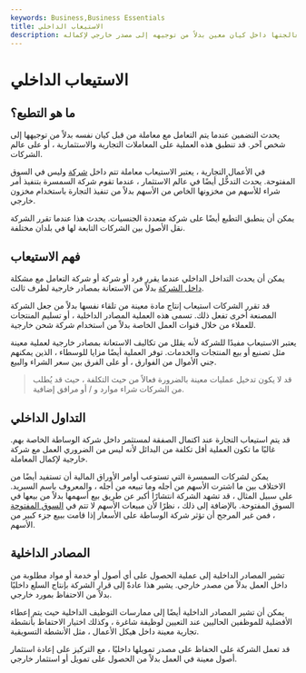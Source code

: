 ```yaml
---
keywords: Business,Business Essentials
title: الاستيعاب الداخلي
description: يشير التطابق إلى أي عملية تتم معالجتها داخل كيان معين بدلاً من توجيهه إلى مصدر خارجي لإكماله.
---
```


# الاستيعاب الداخلي
## ما هو التطبع؟

يحدث التضمين عندما يتم التعامل مع معاملة من قبل كيان نفسه بدلاً من توجيهها إلى شخص آخر. قد تنطبق هذه العملية على المعاملات التجارية والاستثمارية ، أو على عالم الشركات.

في الأعمال التجارية ، يعتبر الاستيعاب معاملة تتم داخل [شركة](/corporation) وليس في السوق المفتوحة. يحدث التدخُّل أيضًا في عالم الاستثمار ، عندما تقوم شركة السمسرة بتنفيذ أمر شراء للأسهم من مخزونها الخاص من الأسهم بدلاً من تنفيذ التجارة باستخدام مخزون خارجي.

يمكن أن ينطبق التطبع أيضًا على شركة متعددة الجنسيات. يحدث هذا عندما تقرر الشركة نقل الأصول بين الشركات التابعة لها في بلدان مختلفة.

## فهم الاستيعاب

يمكن أن يحدث التداخل الداخلي عندما يقرر فرد أو شركة أو شركة التعامل مع مشكلة [داخل الشركة](/in-house) بدلاً من الاستعانة بمصادر خارجية لطرف ثالث.

قد تقرر الشركات استيعاب إنتاج مادة معينة من تلقاء نفسها بدلاً من جعل الشركة المصنعة أخرى تفعل ذلك. تسمى هذه العملية المصادر الداخلية ، أو تسليم المنتجات للعملاء من خلال قنوات العمل الخاصة بدلاً من استخدام شركة شحن خارجية.

يعتبر الاستيعاب مفيدًا للشركة لأنه يقلل من تكاليف الاستعانة بمصادر خارجية لعملية معينة مثل تصنيع أو بيع المنتجات والخدمات. توفر العملية أيضًا مزايا للوسطاء ، الذين يمكنهم جني الأموال من الفوارق ، أو على الفرق بين سعر الشراء والبيع.

> قد لا يكون تدخيل عمليات معينة بالضرورة فعالاً من حيث التكلفة ، حيث قد يُطلب من الشركات شراء موارد و / أو مرافق إضافية.

>

## التداول الداخلي

قد يتم استيعاب التجارة عند اكتمال الصفقة لمستثمر داخل شركة الوساطة الخاصة بهم. غالبًا ما تكون العملية أقل تكلفة من البدائل لأنه ليس من الضروري العمل مع شركة خارجية لإكمال المعاملة.

يمكن لشركات السمسرة التي تستوعب أوامر الأوراق المالية أن تستفيد أيضًا من الاختلاف بين ما اشترت الأسهم من أجله وما تبيعه من أجله ، والمعروف باسم السبريد. على سبيل المثال ، قد تشهد الشركة انتشارًا أكبر عن طريق بيع أسهمها بدلاً من بيعها في السوق المفتوحة. بالإضافة إلى ذلك ، نظرًا لأن مبيعات الأسهم لا تتم في [السوق المفتوحة](/open-market) ، فمن غير المرجح أن تؤثر شركة الوساطة على الأسعار إذا قامت ببيع جزء كبير من الأسهم.

## المصادر الداخلية

تشير المصادر الداخلية إلى عملية الحصول على أي أصول أو خدمة أو مواد مطلوبة من داخل العمل بدلاً من مصدر خارجي. يشير هذا عادةً إلى قرار الشركة بإنتاج السلع داخليًا بدلاً من الاحتفاظ بمورد خارجي.

يمكن أن تشير المصادر الداخلية أيضًا إلى ممارسات التوظيف الداخلية حيث يتم إعطاء الأفضلية للموظفين الحاليين عند التعيين لوظيفة شاغرة ، وكذلك اختيار الاحتفاظ بأنشطة تجارية معينة داخل هيكل الأعمال ، مثل الأنشطة التسويقية.

قد تعمل الشركة على الحفاظ على مصدر تمويلها داخليًا ، مع التركيز على إعادة استثمار أصول معينة في العمل بدلاً من الحصول على تمويل أو استثمار خارجي.

